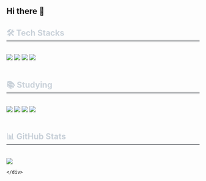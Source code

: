 ## Hi there 👋

<!--
**202010862parkgijin/202010862parkgijin** is a ✨ _special_ ✨ repository because its `README.md` (this file) appears on your GitHub profile.

Here are some ideas to get you started:

- 🔭 I’m currently working on ...
- 🌱 I’m currently learning ...
- 👯 I’m looking to collaborate on ...
- 🤔 I’m looking for help with ...
- 💬 Ask me about ...
- 📫 How to reach me: ...
- 😄 Pronouns: ...
- ⚡ Fun fact: ...
-->
<div style="text-align: left;">
    <h2 style="border-bottom: 1px solid #21262d; color: #c9d1d9;"> 🛠️ Tech Stacks </h2> <br> 
    <div style="margin: ; text-align: left;"> 
        <img src="https://img.shields.io/badge/C++-00599C?style=flat-square&logo=C%2B%2B&logoColor=white">
        <img src="https://img.shields.io/badge/Spring-6DB33F?style=flat-square&logo=Spring&logoColor=white">
        <img src="https://img.shields.io/badge/Spring Boot-6DB33F?style=flat-square&logo=Spring Boot&logoColor=white">
        <img src="https://img.shields.io/badge/Docker-2496ED?style=flat-square&logo=Docker&logoColor=white">
    </div>
    <br>
    <h2 style="border-bottom: 1px solid #21262d; color: #c9d1d9;"> 📚 Studying </h2> <br>
    <div style="text-align: left;">
        <img src="https://img.shields.io/badge/Amazon AWS-232F3E?style=flat-square&logo=Amazon AWS&logoColor=white">
        <img src="https://img.shields.io/badge/WebSocket-0084FF?style=flat-square&logo=WebRTC&logoColor=white">
        <img src="https://img.shields.io/badge/MongoDB-47A248?style=flat-square&logo=MongoDB&logoColor=white">
        <img src="https://img.shields.io/badge/Google Cloud-4285F4?style=flat-square&logo=Google Cloud&logoColor=white">
    </div>
    <br>
    <h2 style="border-bottom: 1px solid #21262d; color: #c9d1d9;"> 📊 GitHub Stats </h2> <br>
    <div style="text-align: left;">
        <img src="https://github-readme-stats.vercel.app/api?username=7ijin01&show_icons=true&theme=dark&cache_seconds=1800">

    </div>
</div>




